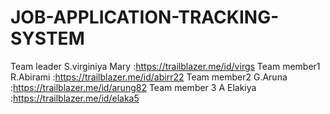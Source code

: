 # JOB-APPLICATION-TRACKING-SYSTEM
Team leader       S.virginiya Mary       :https://trailblazer.me/id/virgs
Team member1      R.Abirami              :https://trailblazer.me/id/abirr22
Team member2      G.Aruna                :https://trailblazer.me/id/arung82
Team member 3     A Elakiya              :https://trailblazer.me/id/elaka5
